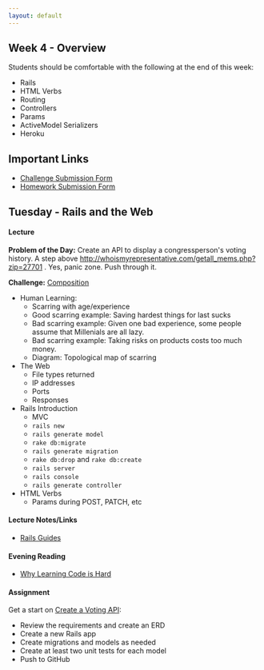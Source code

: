 ```yaml
---
layout: default
---
```


## Week 4 - Overview

Students should be comfortable with the following at the end of this week:

* Rails
* HTML Verbs
* Routing
* Controllers
* Params
* ActiveModel Serializers
* Heroku


## Important Links

* [Challenge Submission Form](http://goo.gl/forms/OzzXZL6iEF)
* [Homework Submission Form](http://goo.gl/forms/o9so3mi9Sd)


## Tuesday - Rails and the Web

#### Lecture

**Problem of the Day:** Create an API to display a congressperson's voting history.  A step above http://whoismyrepresentative.com/getall_mems.php?zip=27701 .  Yes, panic zone.  Push through it.

**Challenge:** [Composition](https://github.com/masonfmatthews/rails_assignments/blob/master/challenges/composition_challenge.rb)

* Human Learning:
  * Scarring with age/experience
  * Good scarring example: Saving hardest things for last sucks
  * Bad scarring example: Given one bad experience, some people assume that Millenials are all lazy.
  * Bad scarring example: Taking risks on products costs too much money.
  * Diagram: Topological map of scarring
* The Web
  * File types returned
  * IP addresses
  * Ports
  * Responses
* Rails Introduction
  * MVC
  * `rails new`
  * `rails generate model`
  * `rake db:migrate`
  * `rails generate migration`
  * `rake db:drop` and `rake db:create`
  * `rails server`
  * `rails console`
  * `rails generate controller`
* HTML Verbs
  * Params during POST, PATCH, etc

#### Lecture Notes/Links

* [Rails Guides](http://guides.rubyonrails.org/index.html)

#### Evening Reading

* [Why Learning Code is Hard](http://www.vikingcodeschool.com/posts/why-learning-to-code-is-so-damn-hard)

#### Assignment

Get a start on [Create a Voting API](https://github.com/tiyd-rails-2015-05/voting_api):

* Review the requirements and create an ERD
* Create a new Rails app
* Create migrations and models as needed
* Create at least two unit tests for each model
* Push to GitHub


<!--
## Not yet covered

* Memoization (`||=`)
* API More Complex Auth
  * https://developer.github.com/v3/#authentication
* What is an API?
  * The term is way more broad than we think it is.
  * Each class in your application technically has an API.  It's the set of methods you can call on it and its instances.
-->

<!--

## Wednesday - Controllers and the Router

#### Lecture

**Problem of the Day:** Given what you know about the voting assignment and how controllers work, suggest a set of controllers and their methods for this assignment.

* Human Learning: How to Google
  * [XKCD on Old Forums](https://xkcd.com/979/)
  * You can try questions (e.g. `How do I use ActiveRecord?`)
  * Use Google to dig deeper into someone else's docs (e.g. `weather underground api sunrise`)
* HTML Verbs Redux
* The Router
  * `rake routes`
* Controllers
* Fat Models, Skinny Controllers
  * `as_json`
* Controller Testing

**Challenge:** [Enumerable](https://github.com/masonfmatthews/rails_assignments/blob/master/challenges/enumerable_challenge.rb)

#### Lecture Notes/Links

* [Example Testing Repo from Class](https://github.com/tiyd-rails-2015-01/testing_example)
* Files from class:
  * [List of what we covered](https://github.com/tiyd-rails-2015-01/testing_example/test_types.md)
* [Example Hybrid API app developed in class](https://github.com/tiyd-rails-2015-01/api_creation_example)

#### Evening Reading

* [Building API Basics](http://www.theodinproject.com/ruby-on-rails/apis-and-building-your-own)
* [Railscast on securing APIs](http://railscasts.com/episodes/352-securing-an-api)

#### Assignment

[Create a Voting API](https://github.com/tiyd-rails-2015-05/voting_api)
  * Before you begin working on this tonight, create an estimate for the number of hours you'll need to work on it.
  * In theory, your estimate should be better now that you've gotten part of the way through the project.
  * Document your number of hours worked at the end, then reflect.


## Thursday - Serializers, More Database

#### Lecture

**Problem of the Day:** How would you change your Rails application to return different JSON for the same candidate?  Show a candidate's hometown in the `show` view, but not in the `index` view.

* Human Learning
  * Ping-pong pairing
* `config.time_zone = 'Eastern Time (US & Canada)'`
* Seeds
* Fixtures
* ActiveModel Serializers (OR JBUILDER?)
* Mocking API calls for tests

**Challenge:** [Include](https://github.com/masonfmatthews/rails_assignments/blob/master/challenges/include_challenge.rb)


#### Lecture Notes/Links

*

#### Evening Reading

* [Ruby Rogues: Pair Programming](http://devchat.tv/ruby-rogues/026-rr-pair-programming)

#### Assignment - IN PAIRS

Get a start on [Build Your Own API](https://github.com/tiyd-rails-2015-01/novel_api)

* Plan your API.
* Investigate your options for existing API data sources.  Register accounts as necessary.
* Create a GitHub organization and a new repository
* Write code in non-ActiveRecord models which successfully pulls from each of your target data sources.  You don't have to do anything with the data they give you back yet.
* Create skeleton controllers with the actions you intend to use (you don't need code in those actions yet).
* Write one test which mocks an API call so that you don't have to hit the real third-party APIs during testing.
* Get ahead on the assignment in any other ways which you can.
* Submit a link to your repository via the homework submission form.


## Friday - Production and Heroku

#### Lecture

**Problem of the Day:** Since code your users access has to be more stable than the code on your development laptop (and may need patches), how would you organize your branches to make this doable?

* Random Topics
  * Security implications of API keys in the database
  * Security implications of API keys over http (headers vs parameters)
  * Action on your server trying to access the API on your server
  * Deadlock
* Agile
  * Baby Duck Syndrome
  * [XKCD on Breaking Someone's Workflow](https://xkcd.com/1172/)
* Rails Servers
  * WEBrick vs. Mongrel vs. Puma
  * `./bin/rails`
* Dev vs. Production
* GitFlow
* Heroku
  * `git remote` review
  * Set up account
  * Create new Heroku project
  * Move `sqlite3` gem
  * Add `pg` and `rails_12factor gems`
  * `bundle install --without production`
  * heroku add remote command
  * git push heroku master
  * heroku run rake db:migrate

#### Lecture Notes/Links

* [Heroku docs on installing Rails 4 apps](https://devcenter.heroku.com/articles/rails4)
* [Example App From Class](https://github.com/tiyd-rails-2015-01/db_backed_api_example)
* [Pre-break Video](http://youtu.be/MvX_XPAMpfI)
* [Mini-lecture Video](http://youtu.be/PXCm6K4CVh4)

#### Evening Reading

* [Pro Git Ch. 3.3](http://git-scm.com/book/en/v2/Git-Branching-Branch-Management)
* [Pro Git Ch. 3.4](http://git-scm.com/book/en/v2/Git-Branching-Branching-Workflows)


## Weekend Assignment - IN PAIRS

[Build Your Own API](https://github.com/tiyd-rails-2015-01/novel_api)
